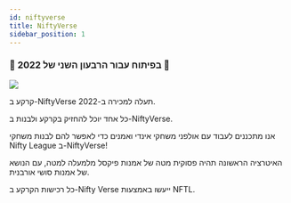 ```yaml
---
id: niftyverse
title: NiftyVerse
sidebar_position: 1
---
```


### 🚧 בפיתוח עבור הרבעון השני של 2022 🚧

![](/img/niftyverse-snarfy.gif)

קרקע ב-NiftyVerse תעלה למכירה ב-2022.

כל אחד יוכל להחזיק בקרקע ולבנות ב-NiftyVerse.

אנו מתכננים לעבוד עם אולפני משחקי אינדי ואמנים כדי לאפשר להם לבנות משחקי Nifty League ב-NiftyVerse!

האיטרציה הראשונה תהיה פסוקית מטה של אמנות פיקסל מלמעלה למטה, עם הנושא של אמנות סושי אורבנית.

כל רכישות הקרקע ב-Nifty Verse ייעשו באמצעות NFTL.
